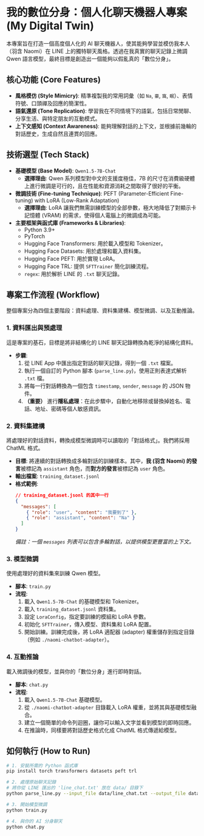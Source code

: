 # 我的數位分身：個人化聊天機器人專案 (My Digital Twin)

本專案旨在打造一個高度個人化的 AI 聊天機器人，使其能夠學習並模仿我本人（羽含 Naomi）在 LINE 上的獨特聊天風格。透過在我真實的聊天記錄上微調 Qwen 語言模型，最終目標是創造出一個能夠以假亂真的「數位分身」。

## 核心功能 (Core Features)

* **風格模仿 (Style Mimicry)**: 精準複製我的常用詞彙（如 `Na`, `豪`, `窩`, `眠`）、表情符號、口頭禪及回應的簡潔性。
* **語氣還原 (Tone Replication)**: 學習我在不同情境下的語氣，包括日常閒聊、分享生活、與特定朋友的互動模式。
* **上下文感知 (Context Awareness)**: 能夠理解對話的上下文，並根據前幾輪的對話歷史，生成自然且連貫的回應。

## 技術選型 (Tech Stack)

* **基礎模型 (Base Model)**: `Qwen1.5-7B-Chat`
    * **選擇理由**: Qwen 系列模型對中文的支援度極佳，7B 的尺寸在消費級硬體上進行微調是可行的，且在性能和資源消耗之間取得了很好的平衡。
* **微調技術 (Fine-tuning Technique)**: PEFT (Parameter-Efficient Fine-tuning) with LoRA (Low-Rank Adaptation)
    * **選擇理由**: LoRA 讓我們無需訓練模型的全部參數，極大地降低了對顯示卡記憶體 (VRAM) 的需求，使得個人電腦上的微調成為可能。
* **主要框架與函式庫 (Frameworks & Libraries)**:
    * Python 3.9+
    * PyTorch
    * Hugging Face Transformers: 用於載入模型和 Tokenizer。
    * Hugging Face Datasets: 用於處理和載入資料集。
    * Hugging Face PEFT: 用於實現 LoRA。
    * Hugging Face TRL: 提供 `SFTTrainer` 簡化訓練流程。
    * `regex`: 用於解析 LINE 的 `.txt` 聊天記錄。

## 專案工作流程 (Workflow)

整個專案分為四個主要階段：資料處理、資料集建構、模型微調、以及互動推論。

### 1. 資料匯出與預處理

這是專案的基石，目標是將非結構化的 LINE 聊天記錄轉換為乾淨的結構化資料。

* **步驟**:
    1.  從 LINE App 中匯出指定對話的聊天記錄，得到一個 `.txt` 檔案。
    2.  執行一個自訂的 Python 腳本 (`parse_line.py`)，使用正則表達式解析 `.txt` 檔。
    3.  將每一行對話轉換為一個包含 `timestamp`, `sender`, `message` 的 JSON 物件。
    4.  **（重要）** 進行**隱私處理**：在此步驟中，自動化地移除或替換掉姓名、電話、地址、密碼等個人敏感資訊。

### 2. 資料集建構

將處理好的對話資料，轉換成模型微調時可以讀取的「對話格式」。我們將採用 ChatML 格式。

* **目標**: 將連續的對話轉換成多輪對話的訓練樣本。其中，**我 (羽含 Naomi) 的發言**被標記為 `assistant` 角色，而**對方的發言**被標記為 `user` 角色。
* **輸出檔案**: `training_dataset.jsonl`
* **格式範例**:
    ```json
    // training_dataset.jsonl 的其中一行
    {
      "messages": [
        { "role": "user", "content": "我要到了" },
        { "role": "assistant", "content": "Na" }
      ]
    }
    ```
    *備註：一個 `messages` 列表可以包含多輪對話，以提供模型更豐富的上下文。*

### 3. 模型微調

使用處理好的資料集來訓練 Qwen 模型。

* **腳本**: `train.py`
* **流程**:
    1.  載入 `Qwen1.5-7B-Chat` 的基礎模型和 Tokenizer。
    2.  載入 `training_dataset.jsonl` 資料集。
    3.  設定 `LoraConfig`，指定要訓練的模組和 LoRA 參數。
    4.  初始化 `SFTTrainer`，傳入模型、資料集和 LoRA 配置。
    5.  開始訓練。訓練完成後，將 LoRA 適配器 (adapter) 權重儲存到指定目錄（例如 `./naomi-chatbot-adapter`）。

### 4. 互動推論

載入微調後的模型，並與你的「數位分身」進行即時對話。

* **腳本**: `chat.py`
* **流程**:
    1.  載入 `Qwen1.5-7B-Chat` 基礎模型。
    2.  從 `./naomi-chatbot-adapter` 目錄載入 LoRA 權重，並將其與基礎模型融合。
    3.  建立一個簡單的命令列迴圈，讓你可以輸入文字並看到模型的即時回應。
    4.  在推論時，同樣要將對話歷史格式化成 ChatML 格式傳遞給模型。

## 如何執行 (How to Run)

```bash
# 1. 安裝所需的 Python 函式庫
pip install torch transformers datasets peft trl

# 2. 處理原始聊天記錄
# 將你從 LINE 匯出的 'line_chat.txt' 放在 data/ 目錄下
python parse_line.py --input_file data/line_chat.txt --output_file data/training_dataset.jsonl --my_name "i"

# 3. 開始模型微調
python train.py

# 4. 與你的 AI 分身聊天
python chat.py